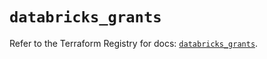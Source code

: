 # `databricks_grants`

Refer to the Terraform Registry for docs: [`databricks_grants`](https://registry.terraform.io/providers/databricks/databricks/1.41.0/docs/resources/grants).
